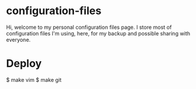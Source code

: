 # configuration-files

Hi, welcome to my personal configuration files page. I store most of configuration files I'm using, here, for my backup and possible sharing with everyone.

# Deploy

  $ make vim
  $ make git

